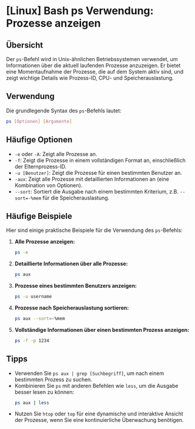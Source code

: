 # [Linux] Bash ps Verwendung: Prozesse anzeigen

## Übersicht
Der `ps`-Befehl wird in Unix-ähnlichen Betriebssystemen verwendet, um Informationen über die aktuell laufenden Prozesse anzuzeigen. Er bietet eine Momentaufnahme der Prozesse, die auf dem System aktiv sind, und zeigt wichtige Details wie Prozess-ID, CPU- und Speicherauslastung.

## Verwendung
Die grundlegende Syntax des `ps`-Befehls lautet:

```bash
ps [Optionen] [Argumente]
```

## Häufige Optionen
- `-e` oder `-A`: Zeigt alle Prozesse an.
- `-f`: Zeigt die Prozesse in einem vollständigen Format an, einschließlich der Elternprozess-ID.
- `-u [Benutzer]`: Zeigt die Prozesse für einen bestimmten Benutzer an.
- `-aux`: Zeigt alle Prozesse mit detaillierten Informationen an (eine Kombination von Optionen).
- `--sort`: Sortiert die Ausgabe nach einem bestimmten Kriterium, z.B. `--sort=-%mem` für die Speicherauslastung.

## Häufige Beispiele
Hier sind einige praktische Beispiele für die Verwendung des `ps`-Befehls:

1. **Alle Prozesse anzeigen:**
   ```bash
   ps -e
   ```

2. **Detaillierte Informationen über alle Prozesse:**
   ```bash
   ps aux
   ```

3. **Prozesse eines bestimmten Benutzers anzeigen:**
   ```bash
   ps -u username
   ```

4. **Prozesse nach Speicherauslastung sortieren:**
   ```bash
   ps aux --sort=-%mem
   ```

5. **Vollständige Informationen über einen bestimmten Prozess anzeigen:**
   ```bash
   ps -f -p 1234
   ```

## Tipps
- Verwenden Sie `ps aux | grep [Suchbegriff]`, um nach einem bestimmten Prozess zu suchen.
- Kombinieren Sie `ps` mit anderen Befehlen wie `less`, um die Ausgabe besser lesen zu können: 
  ```bash
  ps aux | less
  ```
- Nutzen Sie `htop` oder `top` für eine dynamische und interaktive Ansicht der Prozesse, wenn Sie eine kontinuierliche Überwachung benötigen.